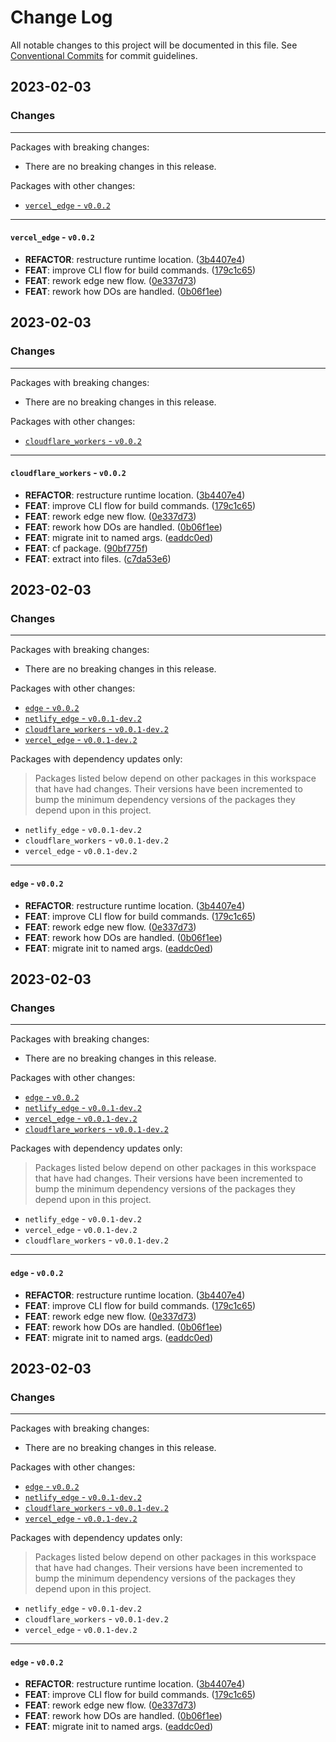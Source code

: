 # Change Log

All notable changes to this project will be documented in this file.
See [Conventional Commits](https://conventionalcommits.org) for commit guidelines.

## 2023-02-03

### Changes

---

Packages with breaking changes:

 - There are no breaking changes in this release.

Packages with other changes:

 - [`vercel_edge` - `v0.0.2`](#vercel_edge---v002)

---

#### `vercel_edge` - `v0.0.2`

 - **REFACTOR**: restructure runtime location. ([3b4407e4](https://github.com/invertase/dart_edge/commit/3b4407e400b73a6583fb96d724871d068f4e944e))
 - **FEAT**: improve CLI flow for build commands. ([179c1c65](https://github.com/invertase/dart_edge/commit/179c1c6595d6348f0204c043f5c41fce410c5e39))
 - **FEAT**: rework edge new flow. ([0e337d73](https://github.com/invertase/dart_edge/commit/0e337d73cfd14c8e017ff6941eb0325ae29aca79))
 - **FEAT**: rework how DOs are handled. ([0b06f1ee](https://github.com/invertase/dart_edge/commit/0b06f1ee7cac1cf9a0c67355444f16b5e9633417))


## 2023-02-03

### Changes

---

Packages with breaking changes:

 - There are no breaking changes in this release.

Packages with other changes:

 - [`cloudflare_workers` - `v0.0.2`](#cloudflare_workers---v002)

---

#### `cloudflare_workers` - `v0.0.2`

 - **REFACTOR**: restructure runtime location. ([3b4407e4](https://github.com/invertase/dart_edge/commit/3b4407e400b73a6583fb96d724871d068f4e944e))
 - **FEAT**: improve CLI flow for build commands. ([179c1c65](https://github.com/invertase/dart_edge/commit/179c1c6595d6348f0204c043f5c41fce410c5e39))
 - **FEAT**: rework edge new flow. ([0e337d73](https://github.com/invertase/dart_edge/commit/0e337d73cfd14c8e017ff6941eb0325ae29aca79))
 - **FEAT**: rework how DOs are handled. ([0b06f1ee](https://github.com/invertase/dart_edge/commit/0b06f1ee7cac1cf9a0c67355444f16b5e9633417))
 - **FEAT**: migrate init to named args. ([eaddc0ed](https://github.com/invertase/dart_edge/commit/eaddc0edfad67aef9abefb3dce9c1c69f0b19bdf))
 - **FEAT**: cf package. ([90bf775f](https://github.com/invertase/dart_edge/commit/90bf775f2b084aae0a0559773a4dc080c5eee9e7))
 - **FEAT**: extract into files. ([c7da53e6](https://github.com/invertase/dart_edge/commit/c7da53e67407dc66d4bff5bf529e333c7fc0e31a))


## 2023-02-03

### Changes

---

Packages with breaking changes:

 - There are no breaking changes in this release.

Packages with other changes:

 - [`edge` - `v0.0.2`](#edge---v002)
 - [`netlify_edge` - `v0.0.1-dev.2`](#netlify_edge---v001-dev2)
 - [`cloudflare_workers` - `v0.0.1-dev.2`](#cloudflare_workers---v001-dev2)
 - [`vercel_edge` - `v0.0.1-dev.2`](#vercel_edge---v001-dev2)

Packages with dependency updates only:

> Packages listed below depend on other packages in this workspace that have had changes. Their versions have been incremented to bump the minimum dependency versions of the packages they depend upon in this project.

 - `netlify_edge` - `v0.0.1-dev.2`
 - `cloudflare_workers` - `v0.0.1-dev.2`
 - `vercel_edge` - `v0.0.1-dev.2`

---

#### `edge` - `v0.0.2`

 - **REFACTOR**: restructure runtime location. ([3b4407e4](https://github.com/invertase/dart_edge/commit/3b4407e400b73a6583fb96d724871d068f4e944e))
 - **FEAT**: improve CLI flow for build commands. ([179c1c65](https://github.com/invertase/dart_edge/commit/179c1c6595d6348f0204c043f5c41fce410c5e39))
 - **FEAT**: rework edge new flow. ([0e337d73](https://github.com/invertase/dart_edge/commit/0e337d73cfd14c8e017ff6941eb0325ae29aca79))
 - **FEAT**: rework how DOs are handled. ([0b06f1ee](https://github.com/invertase/dart_edge/commit/0b06f1ee7cac1cf9a0c67355444f16b5e9633417))
 - **FEAT**: migrate init to named args. ([eaddc0ed](https://github.com/invertase/dart_edge/commit/eaddc0edfad67aef9abefb3dce9c1c69f0b19bdf))


## 2023-02-03

### Changes

---

Packages with breaking changes:

 - There are no breaking changes in this release.

Packages with other changes:

 - [`edge` - `v0.0.2`](#edge---v002)
 - [`netlify_edge` - `v0.0.1-dev.2`](#netlify_edge---v001-dev2)
 - [`vercel_edge` - `v0.0.1-dev.2`](#vercel_edge---v001-dev2)
 - [`cloudflare_workers` - `v0.0.1-dev.2`](#cloudflare_workers---v001-dev2)

Packages with dependency updates only:

> Packages listed below depend on other packages in this workspace that have had changes. Their versions have been incremented to bump the minimum dependency versions of the packages they depend upon in this project.

 - `netlify_edge` - `v0.0.1-dev.2`
 - `vercel_edge` - `v0.0.1-dev.2`
 - `cloudflare_workers` - `v0.0.1-dev.2`

---

#### `edge` - `v0.0.2`

 - **REFACTOR**: restructure runtime location. ([3b4407e4](https://github.com/invertase/dart_edge/commit/3b4407e400b73a6583fb96d724871d068f4e944e))
 - **FEAT**: improve CLI flow for build commands. ([179c1c65](https://github.com/invertase/dart_edge/commit/179c1c6595d6348f0204c043f5c41fce410c5e39))
 - **FEAT**: rework edge new flow. ([0e337d73](https://github.com/invertase/dart_edge/commit/0e337d73cfd14c8e017ff6941eb0325ae29aca79))
 - **FEAT**: rework how DOs are handled. ([0b06f1ee](https://github.com/invertase/dart_edge/commit/0b06f1ee7cac1cf9a0c67355444f16b5e9633417))
 - **FEAT**: migrate init to named args. ([eaddc0ed](https://github.com/invertase/dart_edge/commit/eaddc0edfad67aef9abefb3dce9c1c69f0b19bdf))


## 2023-02-03

### Changes

---

Packages with breaking changes:

 - There are no breaking changes in this release.

Packages with other changes:

 - [`edge` - `v0.0.2`](#edge---v002)
 - [`netlify_edge` - `v0.0.1-dev.2`](#netlify_edge---v001-dev2)
 - [`cloudflare_workers` - `v0.0.1-dev.2`](#cloudflare_workers---v001-dev2)
 - [`vercel_edge` - `v0.0.1-dev.2`](#vercel_edge---v001-dev2)

Packages with dependency updates only:

> Packages listed below depend on other packages in this workspace that have had changes. Their versions have been incremented to bump the minimum dependency versions of the packages they depend upon in this project.

 - `netlify_edge` - `v0.0.1-dev.2`
 - `cloudflare_workers` - `v0.0.1-dev.2`
 - `vercel_edge` - `v0.0.1-dev.2`

---

#### `edge` - `v0.0.2`

 - **REFACTOR**: restructure runtime location. ([3b4407e4](https://github.com/invertase/dart_edge/commit/3b4407e400b73a6583fb96d724871d068f4e944e))
 - **FEAT**: improve CLI flow for build commands. ([179c1c65](https://github.com/invertase/dart_edge/commit/179c1c6595d6348f0204c043f5c41fce410c5e39))
 - **FEAT**: rework edge new flow. ([0e337d73](https://github.com/invertase/dart_edge/commit/0e337d73cfd14c8e017ff6941eb0325ae29aca79))
 - **FEAT**: rework how DOs are handled. ([0b06f1ee](https://github.com/invertase/dart_edge/commit/0b06f1ee7cac1cf9a0c67355444f16b5e9633417))
 - **FEAT**: migrate init to named args. ([eaddc0ed](https://github.com/invertase/dart_edge/commit/eaddc0edfad67aef9abefb3dce9c1c69f0b19bdf))

